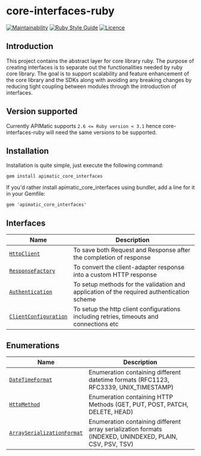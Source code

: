 # core-interfaces-ruby

[//]: # ([![PyPI][rubymine-version]]&#40;https://pypi.org/project/apimatic-core-interfaces/&#41;)
[![Maintainability][maintainability-url]][code-climate-url]
[![Ruby Style Guide](https://img.shields.io/badge/code_style-rubocop-brightgreen.svg)](https://github.com/rubocop/rubocop)
[![Licence][license-badge]][license-url]

## Introduction
This project contains the abstract layer for core library ruby. The purpose of creating interfaces is to separate out the functionalities needed by ruby core library. The goal is to support scalability and feature enhancement of the core library and the SDKs along with avoiding any breaking changes by reducing tight coupling between modules through the introduction of interfaces.

## Version supported
Currently APIMatic supports  `2.6 <= Ruby version < 3.1`  hence core-interfaces-ruby will need the same versions to be supported.

## Installation
Installation is quite simple, just execute the following command:
```
gem install apimatic_core_interfaces
```

If you'd rather install apimatic_core_interfaces using bundler, add a line for it in your Gemfile:
```
gem 'apimatic_core_interfaces'
```

## Interfaces
| Name                                                                                 | Description                                                                                |
|--------------------------------------------------------------------------------------|--------------------------------------------------------------------------------------------|
| [`HttpClient`](lib/apimatic-core-interfaces/client/http_client.rb)                   | To save both Request and Response after the completion of response                         |
| [`ResponseFactory`](lib/apimatic-core-interfaces/factories/response_factory.rb)      | To convert the client-adapter response into a custom HTTP response                         |
| [`Authentication`](lib/apimatic-core-interfaces/types/authentication.rb)             | To setup methods for the validation and application of the required authentication scheme  |
| [`ClientConfiguration`](lib/apimatic-core-interfaces/client/client_configuration.rb) | To setup the http client configurations including retries, timeouts and connections etc  |


## Enumerations
| Name                                                                                           | Description                                                    |
|------------------------------------------------------------------------------------------------|----------------------------------------------------------------|
| [`DateTimeFormat`](lib/apimatic-core-interfaces/types/datetime_format.rb)                      | Enumeration containing different datetime formats (RFC1123, RFC3339, UNIX_TIMESTAMP)              |
| [`HttpMethod`](lib/apimatic-core-interfaces/types/http_method.rb)                              | Enumeration containing HTTP Methods (GET, PUT, POST, PATCH, DELETE, HEAD) |
| [`ArraySerializationFormat`](lib/apimatic-core-interfaces/types/array_serialization_format.rb) | Enumeration containing different array serialization formats (INDEXED, UNINDEXED, PLAIN, CSV, PSV, TSV)  |

[rubymine-version]: https://img.shields.io/pypi/v/apimatic-core-interfaces
[code-climate-url]: https://codeclimate.com/github/apimatic/core-interfaces-ruby
[maintainability-url]: https://api.codeclimate.com/v1/badges/6557a25e71f7e97e4bb5/maintainability
[license-badge]: https://img.shields.io/badge/licence-APIMATIC-blue
[license-url]: LICENSE

